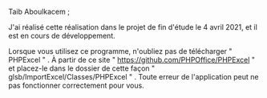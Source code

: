 Taib Aboulkacem ;

J'ai réalisé cette réalisation dans le projet de fin d'étude le 4 avril 2021, et il est en cours de développement.

Lorsque vous utilisez ce programme, n'oubliez pas de télécharger " PHPExcel " . À partir de ce site " https://github.com/PHPOffice/PHPExcel " et placez-le dans le dossier de cette façon " glsb/ImportExcel/Classes/PHPExcel " . Toute erreur de l'application peut ne pas fonctionner correctement pour vous.
